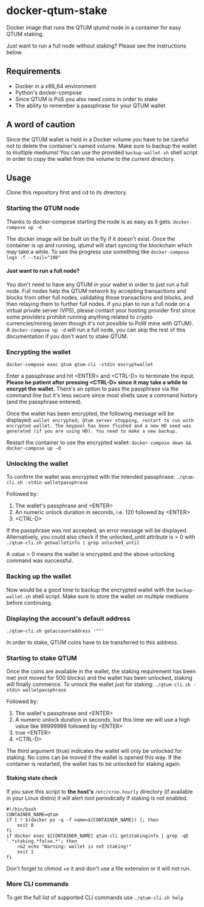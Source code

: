 # docker-qtum-stake

Docker image that runs the QTUM qtumd node in a container for easy QTUM staking.

Just want to run a full node without staking? Please see the instructions below.

## Requirements
- Docker in a x86_64 environment
- Python's docker-compose
- Since QTUM is PoS you also need coins in order to stake
- The ability to remember a passphrase for your QTUM wallet

## A word of caution 
Since the QTUM wallet is held in a Docker volume you have to be careful not to delete the container's named volume. Make sure to backup the wallet to multiple mediums! 
You can use the provided ```backup-wallet.sh``` shell script in order to copy the wallet from the volume to the current directory. 

## Usage

Clone this repository first and cd to its directory.

### Starting the QTUM node
Thanks to docker-compose starting the node is as easy as it gets:
```docker-compose up -d```

The docker image will be built on the fly if it doesn't exist.
Once the container is up and running, qtumd will start syncing the blockchain which may take a while. To see the progress use something like ```docker-compose logs -f --tail="100"```

#### Just want to run a full node?

You don't need to have any QTUM in your wallet in order to just run a full node. Full nodes help the QTUM network by accepting transactions and blocks from other full nodes, validating those transactions and blocks, and then relaying them to further full nodes. If you plan to run a full node on a virtual private server (VPS), please contact your hosting provider first since 
some providers prohibit running anything related to crypto currencies/mining (even though it's not possible to PoW mine with QTUM). 
A ```docker-compose up -d``` will run a full node, you can skip the rest of this documentation if you don't want to stake QTUM.

### Encrypting the wallet
```docker-compose exec qtum qtum-cli -stdin encryptwallet```

Enter a passphrase and hit \<ENTER\> and \<CTRL-D\> to terminate the input. **Please be patient after pressing \<CTRL-D\> since it may take a while to encrypt the wallet.** There's an option to pass the passphrase via the command line but it's less secure since most shells save a command history (and the passphrase entered).

Once the wallet has been encrypted, the following message will be displayed: 
```wallet encrypted; Qtum server stopping, restart to run with encrypted wallet. The keypool has been flushed and a new HD seed was generated (if you are using HD). You need to make a new backup.```

Restart the container to use the encrypted wallet:
```docker-compose down && docker-compose up -d```

### Unlocking the wallet

To confirm the wallet was encrypted with the intended passphrase:
 ```./qtum-cli.sh -stdin walletpassphrase```

Followed by:
1. The wallet's passphrase and \<ENTER\>
2. An numeric unlock duration in seconds, i.e. 120 followed by \<ENTER\>
3. \<CTRL-D\>

If the passphrase was not accepted, an error message will be displayed. 
Alternatively, you could also check if the unlocked_until attribute is > 0 with ```./qtum-cli.sh getwalletinfo | grep unlocked_until```

A value > 0 means the wallet is encrypted and the above unlocking command was successful.

### Backing up the wallet

Now would be a good time to backup the encrypted wallet with the ```backup-wallet.sh``` shell script. Make sure to store the wallet on multiple mediums before continuing.

### Displaying the account's default address
```./qtum-cli.sh getaccountaddress '""'```

In order to stake, QTUM coins have to be transferred to this address.

### Starting to stake QTUM

Once the coins are available in the wallet, the staking requirement has been met (not moved for 500 blocks) and the wallet has been unlocked, staking will finally commence.
To unlock the wallet just for staking:
```./qtum-cli.sh -stdin walletpassphrase```

Followed by:
1. The wallet's passphrase and \<ENTER\>
2. A numeric unlock duration in seconds, but this time we will use a high value like 99999999 followed by \<ENTER\>
3. true \<ENTER\>
4. \<CTRL-D\>

The third argument (true) indicates the wallet will only be unlocked for staking. No coins can be moved if the wallet is opened this way. If the container is restarted, the wallet has to be unlocked for staking again. 

#### Staking state check

If you save this script to **the host's** ```/etc/cron.hourly``` directory (if available in your Linux distro) it will alert root periodically if staking is not enabled.

```
#!/bin/bash
CONTAINER_NAME=qtum
if [ ! $(docker ps -q -f name=${CONTAINER_NAME}) ]; then
    exit 0
fi
if docker exec ${CONTAINER_NAME} qtum-cli getstakinginfo | grep -qE '.*staking.*false.*'; then
    >&2 echo "Warning: wallet is not staking!"
    exit 1
fi
```

Don't forget to chmod +x it and don't use a file extension or it will not run.

### More CLI commands
To get the full list of supported CLI commands use ```./qtum-cli.sh help```


